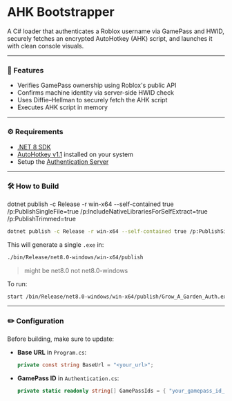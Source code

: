 ﻿# AHK Bootstrapper

A C# loader that authenticates a Roblox username via GamePass and HWID, securely fetches an encrypted AutoHotkey (AHK) script, and launches it with clean console visuals.

---

### 🔐 Features

- Verifies GamePass ownership using Roblox's public API
- Confirms machine identity via server-side HWID check
- Uses Diffie–Hellman to securely fetch the AHK script
- Executes AHK script in memory

---

### ⚙️ Requirements

- [.NET 8 SDK](https://dotnet.microsoft.com/download/dotnet/8.0)
- [AutoHotkey v1.1](https://www.autohotkey.com/) installed on your system
- Setup the [Authentication Server](https://github.com/opsec-bot/gagAuthServer.git)

---

### 🛠️ How to Build

dotnet publish -c Release -r win-x64 --self-contained true /p:PublishSingleFile=true /p:IncludeNativeLibrariesForSelfExtract=true /p:PublishTrimmed=true

```bash
dotnet publish -c Release -r win-x64 --self-contained true /p:PublishSingleFile=true /p:IncludeNativeLibrariesForSelfExtract=true /p:PublishTrimmed=true
```

This will generate a single `.exe` in:

```bash
./bin/Release/net8.0-windows/win-x64/publish
```

> might be net8.0 not net8.0-windows

To run:

```bash
start /bin/Release/net8.0-windows/win-x64/publish/Grow_A_Garden_Auth.exe
```

---

### ✏️ Configuration

Before building, make sure to update:

- **Base URL** in `Program.cs`:

  ```csharp
  private const string BaseUrl = "<your_url>";
  ```

- **GamePass ID** in `Authentication.cs`:

  ```csharp
  private static readonly string[] GamePassIds = { "your_gamepass_id_here" };
  ```
